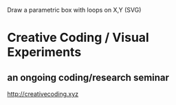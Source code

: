 Draw a parametric box with loops on X,Y (SVG)

# Creative Coding / Visual Experiments
## an ongoing coding/research seminar
<http://creativecoding.xyz>